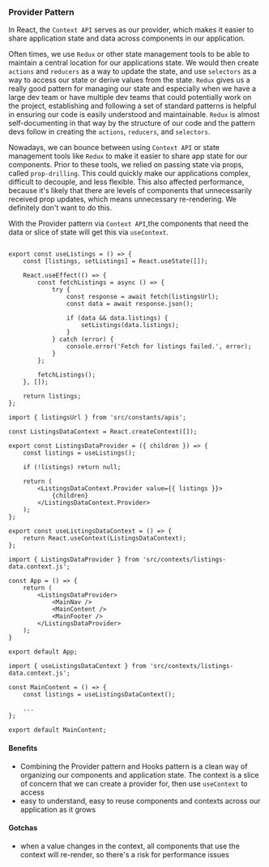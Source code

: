 ### Provider Pattern

In React, the `Context API` serves as our provider, which makes it easier to share application state
and data across components in our application.

Often times, we use `Redux` or other state management tools to be able to maintain a central location
for our applications state.  We would then create `actions` and `reducers` as a way to update the
state, and use `selectors` as a way to access our state or derive values from the state.  `Redux`
gives us a really good pattern for managing our state and especially when we have a large dev
team or have multiple dev teams that could potentially work on the project, establishing and
following a set of standard patterns is helpful in ensuring our code is easily understood 
and maintainable.  `Redux` is almost self-documenting in that way by the structure of our
code and the pattern devs follow in creating the `actions`, `reducers`, and `selectors`.

Nowadays, we can bounce between using `Context API` or state management tools like `Redux` to make it
easier to share app state for our components.  Prior to these tools, we relied on passing state via
props, called `prop-drilling`.  This could quickly make our applications complex, difficult to 
decouple, and less flexible.  This also affected performance, because it's likely that there
are levels of components that unnecessarily received prop updates, which means unnecessary
re-rendering.  We definitely don't want to do this.

With the Provider pattern via `Context API`,the components that need the data or slice of state will
get this via `useContext`.

```

export const useListings = () => {
    const [listings, setListings] = React.useState([]);

    React.useEffect(() => {
        const fetchListings = async () => {
            try {
                const response = await fetch(listingsUrl);
                const data = await response.json();

                if (data && data.listings) {
                    setListings(data.listings);
                }
            } catch (error) {
                console.error('Fetch for listings failed.', error);
            }
        };

        fetchListings();
    }, []);

    return listings;
};
```

```
import { listingsUrl } from 'src/constants/apis';

const ListingsDataContext = React.createContext([]);

export const ListingsDataProvider = ({ children }) => {
    const listings = useListings();

    if (!listings) return null;

    return (
        <ListingsDataContext.Provider value={{ listings }}>
            {children}
        </ListingsDataContext.Provider>
    );
};

export const useListingsDataContext = () => {
    return React.useContext(ListingsDataContext);
};
```

```
import { ListingsDataProvider } from 'src/contexts/listings-data.context.js';

const App = () => {
    return (
        <ListingsDataProvider>
            <MainNav />
            <MainContent />
            <MainFooter />
        </ListingsDataProvider>
    );
}

export default App;
```

```
import { useListingsDataContext } from 'src/contexts/listings-data.context.js';

const MainContent = () => {
    const listings = useListingsDataContext();

    ...
};

export default MainContent;
```


#### Benefits
- Combining the Provider pattern and Hooks pattern is a clean way of organizing our
components and application state.  The context is a slice of concern that we can
create a provider for, then use `useContext` to access
- easy to understand, easy to reuse components and contexts across our application
as it grows


#### Gotchas
- when a value changes in the context, all components that use the context will 
re-render, so there's a risk for performance issues

